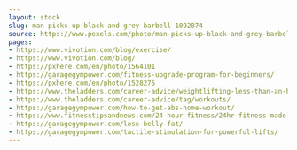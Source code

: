 ```yaml
---
layout: stock
slug: man-picks-up-black-and-grey-barbell-1092874
source: https://www.pexels.com/photo/man-picks-up-black-and-grey-barbell-1092874/
pages:
- https://www.vivotion.com/blog/exercise/
- https://www.vivotion.com/blog/
- https://pxhere.com/en/photo/1564101
- https://garagegympower.com/fitness-upgrade-program-for-beginners/
- https://pxhere.com/en/photo/1528275
- https://www.theladders.com/career-advice/weightlifting-less-than-an-hour-per-week-could-increase-your-longevity/
- https://www.theladders.com/career-advice/tag/workouts/
- https://garagegympower.com/how-to-get-abs-home-workout/
- https://www.fitnesstipsandnews.com/24-hour-fitness/24hr-fitness-made-possible/
- https://garagegympower.com/lose-belly-fat/
- https://garagegympower.com/tactile-stimulation-for-powerful-lifts/
---
```

